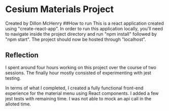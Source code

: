 # Cesium Materials Project
Created by Dillon McHenry
##How to run
This is a react application created using "create-react-app". In order to run this application locally, you'll need to navigate inside the project directory and run "npm install" followed by "npm start". The project should now be hosted through "localhost".

## Reflection

I spent around four hours working on this project over the course of two sessions. The finally hour mostly consisted of experimenting with jest testing.

In terms of what I completed, I created a fully functional front-end experience for the material menu using React components. I added a few jest tests with remaining time. I was not able to mock an api call in the alloted time.

